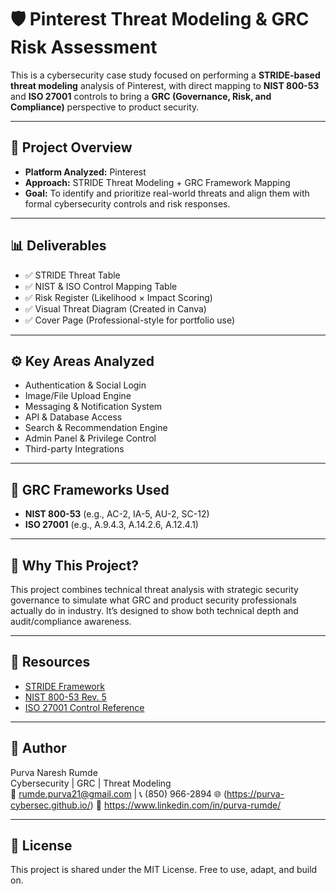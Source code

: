 # 🛡️ Pinterest Threat Modeling & GRC Risk Assessment

This is a cybersecurity case study focused on performing a **STRIDE-based threat modeling** analysis of Pinterest, with direct mapping to **NIST 800-53** and **ISO 27001** controls to bring a **GRC (Governance, Risk, and Compliance)** perspective to product security.

---

## 📌 Project Overview

- **Platform Analyzed:** Pinterest  
- **Approach:** STRIDE Threat Modeling + GRC Framework Mapping  
- **Goal:** To identify and prioritize real-world threats and align them with formal cybersecurity controls and risk responses.

---

## 📊 Deliverables

- ✅ STRIDE Threat Table  
- ✅ NIST & ISO Control Mapping Table  
- ✅ Risk Register (Likelihood × Impact Scoring)  
- ✅ Visual Threat Diagram (Created in Canva)  
- ✅ Cover Page (Professional-style for portfolio use)

---

## ⚙️ Key Areas Analyzed

- Authentication & Social Login
- Image/File Upload Engine
- Messaging & Notification System
- API & Database Access
- Search & Recommendation Engine
- Admin Panel & Privilege Control
- Third-party Integrations

---

## 🧩 GRC Frameworks Used

- **NIST 800-53** (e.g., AC-2, IA-5, AU-2, SC-12)
- **ISO 27001** (e.g., A.9.4.3, A.14.2.6, A.12.4.1)

---

## 🎯 Why This Project?

This project combines technical threat analysis with strategic security governance to simulate what GRC and product security professionals actually do in industry. It’s designed to show both technical depth and audit/compliance awareness.

---

## 📎 Resources

- [STRIDE Framework](https://learn.microsoft.com/en-us/security/engineering/stride-threat-modeling)
- [NIST 800-53 Rev. 5](https://csrc.nist.gov/publications/detail/sp/800-53/rev-5/final)
- [ISO 27001 Control Reference](https://www.iso.org/standard/27001)

---

## 👤 Author

Purva Naresh Rumde  
Cybersecurity | GRC | Threat Modeling  
📧 rumde.purva21@gmail.com | 📞 (850) 966-2894
🌐 (https://purva-cybersec.github.io/)
🔗 https://www.linkedin.com/in/purva-rumde/


---

## 📄 License

This project is shared under the MIT License. Free to use, adapt, and build on.
